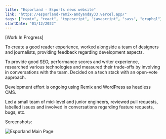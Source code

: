 ```yaml
---
title: "Esporland - Esports news website"
link: "https://esporland-remix-andyanday33.vercel.app/"
tags: ["remix", "react", "typescript", "javascript", "sass", "graphql"]
startDate: "01/12/2022"
---
```


[Work In Progress]

To create a good reader experience, worked alongside a team of designers and journalists, providing feedback regarding development aspects.

To provide good SEO, performance scores and writer experience, researched various technologies and measured their trade-offs by involving in conversations with the team. Decided on a tech stack with an open-vote approach.

Development effort is ongoing using Remix and WordPress as headless CMS.

Led a small team of mid-level and junior engineers, reviewed pull requests, labelled issues and involved in conversations regarding feature requests, bugs, etc.

Screenshots:

![Esporland Main Page](https://berankedayportfoliobucket.s3.eu-west-2.amazonaws.com/Esporland.png)
